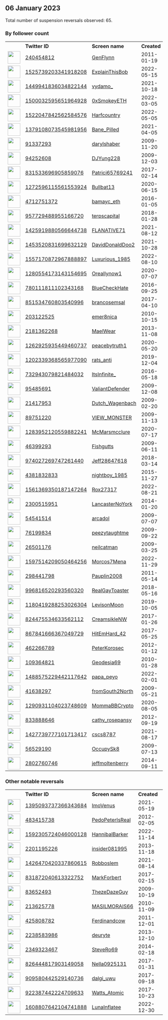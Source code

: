 
## 06 January 2023
Total number of suspension reversals observed: 65.

### By follower count
<table><tr><th></th><th align="left">Twitter ID</th><th align="left">Screen name</th>
<th align="left">Created</th><th align="left">Status</th><th align="left">Suspended</th><th align="left">Followers</th>
<tr><td><a href="https://pbs.twimg.com/profile_images/836614721726001152/tc1LJ2XF_normal.jpg"><img src="https://pbs.twimg.com/profile_images/836614721726001152/tc1LJ2XF_normal.jpg" width="40px" height="40px" align="center"/></a></td><td><a href="https://twitter.com/intent/user?user_id=240454812">240454812</a></td><td><a href="https://twitter.com/GenFlynn">GenFlynn</a></td><td>2011-01-19</td><td align="center"></td><td></td><td>1153854</td></tr>
<tr><td><a href="https://pbs.twimg.com/profile_images/1525741770533130240/nLUNI587_normal.jpg"><img src="https://pbs.twimg.com/profile_images/1525741770533130240/nLUNI587_normal.jpg" width="40px" height="40px" align="center"/></a></td><td><a href="https://twitter.com/intent/user?user_id=1525739203341918208">1525739203341918208</a></td><td><a href="https://twitter.com/ExplainThisBob">ExplainThisBob</a></td><td>2022-05-15</td><td align="center"></td><td>2022-07-14</td><td>282282</td></tr>
<tr><td><a href="https://pbs.twimg.com/profile_images/1660100015900209152/5HpIYAuA_normal.jpg"><img src="https://pbs.twimg.com/profile_images/1660100015900209152/5HpIYAuA_normal.jpg" width="40px" height="40px" align="center"/></a></td><td><a href="https://twitter.com/intent/user?user_id=1449941836034822144">1449941836034822144</a></td><td><a href="https://twitter.com/vydamo_">vydamo_</a></td><td>2021-10-18</td><td align="center"></td><td>2022-12-04</td><td>10105</td></tr>
<tr><td><a href="https://pbs.twimg.com/profile_images/1588353829497720832/0GuAatH7_normal.jpg"><img src="https://pbs.twimg.com/profile_images/1588353829497720832/0GuAatH7_normal.jpg" width="40px" height="40px" align="center"/></a></td><td><a href="https://twitter.com/intent/user?user_id=1500032595651964928">1500032595651964928</a></td><td><a href="https://twitter.com/0xSmokeyETH">0xSmokeyETH</a></td><td>2022-03-05</td><td align="center"></td><td>2022-12-03</td><td>8207</td></tr>
<tr><td><a href="https://pbs.twimg.com/profile_images/1635597217074409475/6lICWVyg_normal.jpg"><img src="https://pbs.twimg.com/profile_images/1635597217074409475/6lICWVyg_normal.jpg" width="40px" height="40px" align="center"/></a></td><td><a href="https://twitter.com/intent/user?user_id=1522047842562584576">1522047842562584576</a></td><td><a href="https://twitter.com/Harfcountry">Harfcountry</a></td><td>2022-05-05</td><td align="center"></td><td>2022-12-17</td><td>5293</td></tr>
<tr><td><a href="https://pbs.twimg.com/profile_images/1513354663038537734/yyXaoy6J_normal.jpg"><img src="https://pbs.twimg.com/profile_images/1513354663038537734/yyXaoy6J_normal.jpg" width="40px" height="40px" align="center"/></a></td><td><a href="https://twitter.com/intent/user?user_id=1379108073545981956">1379108073545981956</a></td><td><a href="https://twitter.com/Bane_Pilled">Bane_Pilled</a></td><td>2021-04-05</td><td align="center">🔒👋</td><td>2022-05-31</td><td>4028</td></tr>
<tr><td><a href="https://pbs.twimg.com/profile_images/1619734291088347136/cJjeh_5j_normal.jpg"><img src="https://pbs.twimg.com/profile_images/1619734291088347136/cJjeh_5j_normal.jpg" width="40px" height="40px" align="center"/></a></td><td><a href="https://twitter.com/intent/user?user_id=91337293">91337293</a></td><td><a href="https://twitter.com/darylshaber">darylshaber</a></td><td>2009-11-20</td><td align="center"></td><td></td><td>3121</td></tr>
<tr><td><a href="https://pbs.twimg.com/profile_images/1358949065250246656/XN0xjM8l_normal.jpg"><img src="https://pbs.twimg.com/profile_images/1358949065250246656/XN0xjM8l_normal.jpg" width="40px" height="40px" align="center"/></a></td><td><a href="https://twitter.com/intent/user?user_id=94252608">94252608</a></td><td><a href="https://twitter.com/DJYung228">DJYung228</a></td><td>2009-12-03</td><td align="center"></td><td></td><td>2865</td></tr>
<tr><td><a href="https://pbs.twimg.com/profile_images/1138549597423276032/YT6_vG3y_normal.jpg"><img src="https://pbs.twimg.com/profile_images/1138549597423276032/YT6_vG3y_normal.jpg" width="40px" height="40px" align="center"/></a></td><td><a href="https://twitter.com/intent/user?user_id=831533696905859076">831533696905859076</a></td><td><a href="https://twitter.com/Patrici65769241">Patrici65769241</a></td><td>2017-02-14</td><td align="center"></td><td>2022-10-29</td><td>2856</td></tr>
<tr><td><a href="https://pbs.twimg.com/profile_images/1535421660613984256/5WDwgM6k_normal.jpg"><img src="https://pbs.twimg.com/profile_images/1535421660613984256/5WDwgM6k_normal.jpg" width="40px" height="40px" align="center"/></a></td><td><a href="https://twitter.com/intent/user?user_id=1272596115561553924">1272596115561553924</a></td><td><a href="https://twitter.com/Bullbat13">Bullbat13</a></td><td>2020-06-15</td><td align="center"></td><td>2022-10-20</td><td>1540</td></tr>
<tr><td><a href="https://pbs.twimg.com/profile_images/1652819156142800896/kJ9zBHUx_normal.jpg"><img src="https://pbs.twimg.com/profile_images/1652819156142800896/kJ9zBHUx_normal.jpg" width="40px" height="40px" align="center"/></a></td><td><a href="https://twitter.com/intent/user?user_id=4712751372">4712751372</a></td><td><a href="https://twitter.com/bamayc_eth">bamayc_eth</a></td><td>2016-01-05</td><td align="center"></td><td>2022-12-08</td><td>1333</td></tr>
<tr><td><a href="https://pbs.twimg.com/profile_images/1650562713884434433/IS3sdbuP_normal.jpg"><img src="https://pbs.twimg.com/profile_images/1650562713884434433/IS3sdbuP_normal.jpg" width="40px" height="40px" align="center"/></a></td><td><a href="https://twitter.com/intent/user?user_id=957729488955166720">957729488955166720</a></td><td><a href="https://twitter.com/terpscapital">terpscapital</a></td><td>2018-01-28</td><td align="center"></td><td>2022-12-13</td><td>1306</td></tr>
<tr><td><a href="https://pbs.twimg.com/profile_images/1657861889345331205/SwbyZ4qi_normal.jpg"><img src="https://pbs.twimg.com/profile_images/1657861889345331205/SwbyZ4qi_normal.jpg" width="40px" height="40px" align="center"/></a></td><td><a href="https://twitter.com/intent/user?user_id=1425919880566644738">1425919880566644738</a></td><td><a href="https://twitter.com/FLANATIVE71">FLANATIVE71</a></td><td>2021-08-12</td><td align="center"></td><td>2022-10-27</td><td>1151</td></tr>
<tr><td><a href="https://pbs.twimg.com/profile_images/1621839109525499904/-7t2i8wH_normal.png"><img src="https://pbs.twimg.com/profile_images/1621839109525499904/-7t2i8wH_normal.png" width="40px" height="40px" align="center"/></a></td><td><a href="https://twitter.com/intent/user?user_id=1453520831699632129">1453520831699632129</a></td><td><a href="https://twitter.com/DavidDonaldDoo2">DavidDonaldDoo2</a></td><td>2021-10-28</td><td align="center"></td><td>2022-12-29</td><td>953</td></tr>
<tr><td><a href="https://pbs.twimg.com/profile_images/1659913882700328967/aS7ZIckk_normal.jpg"><img src="https://pbs.twimg.com/profile_images/1659913882700328967/aS7ZIckk_normal.jpg" width="40px" height="40px" align="center"/></a></td><td><a href="https://twitter.com/intent/user?user_id=1557170872967888897">1557170872967888897</a></td><td><a href="https://twitter.com/Luxurious_1985">Luxurious_1985</a></td><td>2022-08-10</td><td align="center"></td><td>2023-01-05</td><td>894</td></tr>
<tr><td><a href="https://pbs.twimg.com/profile_images/1387213804304486413/0kjvBAdX_normal.jpg"><img src="https://pbs.twimg.com/profile_images/1387213804304486413/0kjvBAdX_normal.jpg" width="40px" height="40px" align="center"/></a></td><td><a href="https://twitter.com/intent/user?user_id=1280554173143154695">1280554173143154695</a></td><td><a href="https://twitter.com/Oreallynow1">Oreallynow1</a></td><td>2020-07-07</td><td align="center"></td><td>2022-09-03</td><td>819</td></tr>
<tr><td><a href="https://pbs.twimg.com/profile_images/1037197691594436616/EP7PZlSH_normal.jpg"><img src="https://pbs.twimg.com/profile_images/1037197691594436616/EP7PZlSH_normal.jpg" width="40px" height="40px" align="center"/></a></td><td><a href="https://twitter.com/intent/user?user_id=780111811102343168">780111811102343168</a></td><td><a href="https://twitter.com/BlueCheckHate">BlueCheckHate</a></td><td>2016-09-25</td><td align="center"></td><td></td><td>817</td></tr>
<tr><td><a href="https://pbs.twimg.com/profile_images/1612842064244314112/RT2WCUwa_normal.png"><img src="https://pbs.twimg.com/profile_images/1612842064244314112/RT2WCUwa_normal.png" width="40px" height="40px" align="center"/></a></td><td><a href="https://twitter.com/intent/user?user_id=851534760803540996">851534760803540996</a></td><td><a href="https://twitter.com/brancosemsal">brancosemsal</a></td><td>2017-04-10</td><td align="center">🔒</td><td></td><td>803</td></tr>
<tr><td><a href="https://pbs.twimg.com/profile_images/1320406471184613383/7aj95SVN_normal.jpg"><img src="https://pbs.twimg.com/profile_images/1320406471184613383/7aj95SVN_normal.jpg" width="40px" height="40px" align="center"/></a></td><td><a href="https://twitter.com/intent/user?user_id=203122525">203122525</a></td><td><a href="https://twitter.com/emer8nica">emer8nica</a></td><td>2010-10-15</td><td align="center"></td><td></td><td>592</td></tr>
<tr><td><a href="https://pbs.twimg.com/profile_images/500695047793164288/SB6jAHeH_normal.jpeg"><img src="https://pbs.twimg.com/profile_images/500695047793164288/SB6jAHeH_normal.jpeg" width="40px" height="40px" align="center"/></a></td><td><a href="https://twitter.com/intent/user?user_id=2181362268">2181362268</a></td><td><a href="https://twitter.com/MaelWear">MaelWear</a></td><td>2013-11-08</td><td align="center"></td><td></td><td>532</td></tr>
<tr><td><a href="https://pbs.twimg.com/profile_images/1357328993675051010/2Lp5uhew_normal.jpg"><img src="https://pbs.twimg.com/profile_images/1357328993675051010/2Lp5uhew_normal.jpg" width="40px" height="40px" align="center"/></a></td><td><a href="https://twitter.com/intent/user?user_id=1262925935449460737">1262925935449460737</a></td><td><a href="https://twitter.com/peacebytruth1">peacebytruth1</a></td><td>2020-05-20</td><td align="center"></td><td>2022-12-16</td><td>495</td></tr>
<tr><td><a href="https://pbs.twimg.com/profile_images/1656649838686265347/Hnd4cm6X_normal.jpg"><img src="https://pbs.twimg.com/profile_images/1656649838686265347/Hnd4cm6X_normal.jpg" width="40px" height="40px" align="center"/></a></td><td><a href="https://twitter.com/intent/user?user_id=1202339368565977090">1202339368565977090</a></td><td><a href="https://twitter.com/rats_anti">rats_anti</a></td><td>2019-12-04</td><td align="center">🚫</td><td>2023-01-06</td><td>478</td></tr>
<tr><td><a href="https://pbs.twimg.com/profile_images/1610832275649740806/RJsVHy3-_normal.jpg"><img src="https://pbs.twimg.com/profile_images/1610832275649740806/RJsVHy3-_normal.jpg" width="40px" height="40px" align="center"/></a></td><td><a href="https://twitter.com/intent/user?user_id=732943079821484032">732943079821484032</a></td><td><a href="https://twitter.com/ItsInfinite_">ItsInfinite_</a></td><td>2016-05-18</td><td align="center"></td><td></td><td>469</td></tr>
<tr><td><a href="https://pbs.twimg.com/profile_images/1282535559815028736/e5ZWVLp6_normal.jpg"><img src="https://pbs.twimg.com/profile_images/1282535559815028736/e5ZWVLp6_normal.jpg" width="40px" height="40px" align="center"/></a></td><td><a href="https://twitter.com/intent/user?user_id=95485691">95485691</a></td><td><a href="https://twitter.com/ValiantDefender">ValiantDefender</a></td><td>2009-12-08</td><td align="center"></td><td></td><td>390</td></tr>
<tr><td><a href="https://pbs.twimg.com/profile_images/1042070922692153345/8vJsHPqQ_normal.jpg"><img src="https://pbs.twimg.com/profile_images/1042070922692153345/8vJsHPqQ_normal.jpg" width="40px" height="40px" align="center"/></a></td><td><a href="https://twitter.com/intent/user?user_id=21417953">21417953</a></td><td><a href="https://twitter.com/Dutch_Wagenbach">Dutch_Wagenbach</a></td><td>2009-02-20</td><td align="center"></td><td></td><td>365</td></tr>
<tr><td><a href="https://pbs.twimg.com/profile_images/900103288011366400/6K4tTymJ_normal.jpg"><img src="https://pbs.twimg.com/profile_images/900103288011366400/6K4tTymJ_normal.jpg" width="40px" height="40px" align="center"/></a></td><td><a href="https://twitter.com/intent/user?user_id=89751220">89751220</a></td><td><a href="https://twitter.com/VIEW_MONSTER">VIEW_MONSTER</a></td><td>2009-11-13</td><td align="center"></td><td></td><td>360</td></tr>
<tr><td><a href="https://pbs.twimg.com/profile_images/1595642696588091392/Tx8Wi-g9_normal.jpg"><img src="https://pbs.twimg.com/profile_images/1595642696588091392/Tx8Wi-g9_normal.jpg" width="40px" height="40px" align="center"/></a></td><td><a href="https://twitter.com/intent/user?user_id=1283952120559882241">1283952120559882241</a></td><td><a href="https://twitter.com/McMarsmcclure">McMarsmcclure</a></td><td>2020-07-17</td><td align="center"></td><td>2022-12-25</td><td>357</td></tr>
<tr><td><a href="https://pbs.twimg.com/profile_images/909944984324976641/6V6DonrM_normal.jpg"><img src="https://pbs.twimg.com/profile_images/909944984324976641/6V6DonrM_normal.jpg" width="40px" height="40px" align="center"/></a></td><td><a href="https://twitter.com/intent/user?user_id=46399293">46399293</a></td><td><a href="https://twitter.com/Fishgutts">Fishgutts</a></td><td>2009-06-11</td><td align="center"></td><td></td><td>342</td></tr>
<tr><td><a href="https://pbs.twimg.com/profile_images/1249795070678708228/slg4KL-V_normal.jpg"><img src="https://pbs.twimg.com/profile_images/1249795070678708228/slg4KL-V_normal.jpg" width="40px" height="40px" align="center"/></a></td><td><a href="https://twitter.com/intent/user?user_id=974027269747261440">974027269747261440</a></td><td><a href="https://twitter.com/Jeff28647618">Jeff28647618</a></td><td>2018-03-14</td><td align="center"></td><td></td><td>314</td></tr>
<tr><td><a href="https://pbs.twimg.com/profile_images/768244187439390721/J_diQLXl_normal.jpg"><img src="https://pbs.twimg.com/profile_images/768244187439390721/J_diQLXl_normal.jpg" width="40px" height="40px" align="center"/></a></td><td><a href="https://twitter.com/intent/user?user_id=4381832833">4381832833</a></td><td><a href="https://twitter.com/nightboy_1985">nightboy_1985</a></td><td>2015-11-27</td><td align="center"></td><td></td><td>289</td></tr>
<tr><td><a href="https://pbs.twimg.com/profile_images/1561383432617345028/Avq_-D3i_normal.jpg"><img src="https://pbs.twimg.com/profile_images/1561383432617345028/Avq_-D3i_normal.jpg" width="40px" height="40px" align="center"/></a></td><td><a href="https://twitter.com/intent/user?user_id=1561369350187147264">1561369350187147264</a></td><td><a href="https://twitter.com/Rox27317">Rox27317</a></td><td>2022-08-21</td><td align="center"></td><td>2022-12-24</td><td>274</td></tr>
<tr><td><a href="https://pbs.twimg.com/profile_images/1236603228890038275/Aomg3QjI_normal.jpg"><img src="https://pbs.twimg.com/profile_images/1236603228890038275/Aomg3QjI_normal.jpg" width="40px" height="40px" align="center"/></a></td><td><a href="https://twitter.com/intent/user?user_id=2300515951">2300515951</a></td><td><a href="https://twitter.com/LancasterNoYork">LancasterNoYork</a></td><td>2014-01-20</td><td align="center"></td><td></td><td>227</td></tr>
<tr><td><a href="https://pbs.twimg.com/profile_images/1653007805094191105/V83pBshi_normal.jpg"><img src="https://pbs.twimg.com/profile_images/1653007805094191105/V83pBshi_normal.jpg" width="40px" height="40px" align="center"/></a></td><td><a href="https://twitter.com/intent/user?user_id=54541514">54541514</a></td><td><a href="https://twitter.com/arcadol">arcadol</a></td><td>2009-07-07</td><td align="center"></td><td></td><td>219</td></tr>
<tr><td><a href="https://pbs.twimg.com/profile_images/1222559118046777349/srGqvYKg_normal.jpg"><img src="https://pbs.twimg.com/profile_images/1222559118046777349/srGqvYKg_normal.jpg" width="40px" height="40px" align="center"/></a></td><td><a href="https://twitter.com/intent/user?user_id=76199834">76199834</a></td><td><a href="https://twitter.com/peezytaughtme">peezytaughtme</a></td><td>2009-09-22</td><td align="center"></td><td></td><td>215</td></tr>
<tr><td><a href="https://pbs.twimg.com/profile_images/1620862444271980544/-tHc64Ot_normal.jpg"><img src="https://pbs.twimg.com/profile_images/1620862444271980544/-tHc64Ot_normal.jpg" width="40px" height="40px" align="center"/></a></td><td><a href="https://twitter.com/intent/user?user_id=26501176">26501176</a></td><td><a href="https://twitter.com/neilcatman">neilcatman</a></td><td>2009-03-25</td><td align="center"></td><td></td><td>207</td></tr>
<tr><td><a href="https://pbs.twimg.com/profile_images/1597514660965715968/wUCYxyeW_normal.jpg"><img src="https://pbs.twimg.com/profile_images/1597514660965715968/wUCYxyeW_normal.jpg" width="40px" height="40px" align="center"/></a></td><td><a href="https://twitter.com/intent/user?user_id=1597514209050464256">1597514209050464256</a></td><td><a href="https://twitter.com/Morcos7Mena">Morcos7Mena</a></td><td>2022-11-29</td><td align="center"></td><td>2023-01-06</td><td>181</td></tr>
<tr><td><a href="https://pbs.twimg.com/profile_images/1272518101645615107/wLFeXXbW_normal.jpg"><img src="https://pbs.twimg.com/profile_images/1272518101645615107/wLFeXXbW_normal.jpg" width="40px" height="40px" align="center"/></a></td><td><a href="https://twitter.com/intent/user?user_id=298441798">298441798</a></td><td><a href="https://twitter.com/Pauplin2008">Pauplin2008</a></td><td>2011-05-14</td><td align="center"></td><td></td><td>178</td></tr>
<tr><td><a href="https://pbs.twimg.com/profile_images/1157865690159882246/2soBGjqC_normal.jpg"><img src="https://pbs.twimg.com/profile_images/1157865690159882246/2soBGjqC_normal.jpg" width="40px" height="40px" align="center"/></a></td><td><a href="https://twitter.com/intent/user?user_id=996816520293560320">996816520293560320</a></td><td><a href="https://twitter.com/RealGayToaster">RealGayToaster</a></td><td>2018-05-16</td><td align="center">🚫</td><td></td><td>167</td></tr>
<tr><td><a href="https://pbs.twimg.com/profile_images/1262480634079043584/fDh-NlU5_normal.jpg"><img src="https://pbs.twimg.com/profile_images/1262480634079043584/fDh-NlU5_normal.jpg" width="40px" height="40px" align="center"/></a></td><td><a href="https://twitter.com/intent/user?user_id=1180419288253026304">1180419288253026304</a></td><td><a href="https://twitter.com/LevisonMoon">LevisonMoon</a></td><td>2019-10-05</td><td align="center"></td><td>2022-12-29</td><td>154</td></tr>
<tr><td><a href="https://pbs.twimg.com/profile_images/825868773043294208/Mb1BMTBQ_normal.jpg"><img src="https://pbs.twimg.com/profile_images/825868773043294208/Mb1BMTBQ_normal.jpg" width="40px" height="40px" align="center"/></a></td><td><a href="https://twitter.com/intent/user?user_id=824475534633562112">824475534633562112</a></td><td><a href="https://twitter.com/CreamsikleNW">CreamsikleNW</a></td><td>2017-01-26</td><td align="center">🚫</td><td></td><td>143</td></tr>
<tr><td><a href="https://pbs.twimg.com/profile_images/1617005414448615425/UvCe50pH_normal.jpg"><img src="https://pbs.twimg.com/profile_images/1617005414448615425/UvCe50pH_normal.jpg" width="40px" height="40px" align="center"/></a></td><td><a href="https://twitter.com/intent/user?user_id=867841666367049729">867841666367049729</a></td><td><a href="https://twitter.com/HitEmHard_42">HitEmHard_42</a></td><td>2017-05-25</td><td align="center"></td><td></td><td>116</td></tr>
<tr><td><a href="https://pbs.twimg.com/profile_images/834740150970224642/HR-XqNvD_normal.jpg"><img src="https://pbs.twimg.com/profile_images/834740150970224642/HR-XqNvD_normal.jpg" width="40px" height="40px" align="center"/></a></td><td><a href="https://twitter.com/intent/user?user_id=462266789">462266789</a></td><td><a href="https://twitter.com/PeterKorosec">PeterKorosec</a></td><td>2012-01-12</td><td align="center"></td><td></td><td>112</td></tr>
<tr><td><a href="https://pbs.twimg.com/profile_images/1495878227411324931/jXKLRBNt_normal.jpg"><img src="https://pbs.twimg.com/profile_images/1495878227411324931/jXKLRBNt_normal.jpg" width="40px" height="40px" align="center"/></a></td><td><a href="https://twitter.com/intent/user?user_id=109364821">109364821</a></td><td><a href="https://twitter.com/Geodesia69">Geodesia69</a></td><td>2010-01-28</td><td align="center"></td><td>2022-12-31</td><td>101</td></tr>
<tr><td><a href="https://pbs.twimg.com/profile_images/1530003025556819968/WeAOx1hT_normal.jpg"><img src="https://pbs.twimg.com/profile_images/1530003025556819968/WeAOx1hT_normal.jpg" width="40px" height="40px" align="center"/></a></td><td><a href="https://twitter.com/intent/user?user_id=1488575229442117642">1488575229442117642</a></td><td><a href="https://twitter.com/papa_peyo">papa_peyo</a></td><td>2022-02-01</td><td align="center"></td><td>2022-12-16</td><td>98</td></tr>
<tr><td><a href="https://pbs.twimg.com/profile_images/1098033737139449856/7M1RxkBD_normal.jpg"><img src="https://pbs.twimg.com/profile_images/1098033737139449856/7M1RxkBD_normal.jpg" width="40px" height="40px" align="center"/></a></td><td><a href="https://twitter.com/intent/user?user_id=41638297">41638297</a></td><td><a href="https://twitter.com/fromSouth2North">fromSouth2North</a></td><td>2009-05-21</td><td align="center"></td><td></td><td>89</td></tr>
<tr><td><a href="https://pbs.twimg.com/profile_images/1399750056408924169/5UfHJiUr_normal.jpg"><img src="https://pbs.twimg.com/profile_images/1399750056408924169/5UfHJiUr_normal.jpg" width="40px" height="40px" align="center"/></a></td><td><a href="https://twitter.com/intent/user?user_id=1290931104023748609">1290931104023748609</a></td><td><a href="https://twitter.com/MommaBBCrypto">MommaBBCrypto</a></td><td>2020-08-05</td><td align="center">🔒</td><td>2022-12-28</td><td>88</td></tr>
<tr><td><a href="https://pbs.twimg.com/profile_images/1348800793013604355/Q5XAgUlF_normal.jpg"><img src="https://pbs.twimg.com/profile_images/1348800793013604355/Q5XAgUlF_normal.jpg" width="40px" height="40px" align="center"/></a></td><td><a href="https://twitter.com/intent/user?user_id=833888646">833888646</a></td><td><a href="https://twitter.com/cathy_rosepansy">cathy_rosepansy</a></td><td>2012-09-19</td><td align="center"></td><td></td><td>85</td></tr>
<tr><td><a href="https://pbs.twimg.com/profile_images/1582840217064689665/x8Ek9AAW_normal.jpg"><img src="https://pbs.twimg.com/profile_images/1582840217064689665/x8Ek9AAW_normal.jpg" width="40px" height="40px" align="center"/></a></td><td><a href="https://twitter.com/intent/user?user_id=1427739777101713417">1427739777101713417</a></td><td><a href="https://twitter.com/cscs8787">cscs8787</a></td><td>2021-08-17</td><td align="center">🔒</td><td>2022-11-27</td><td>84</td></tr>
<tr><td><a href="https://pbs.twimg.com/profile_images/1594772009/224316_10150605686055634_740055633_18843123_6885172_n_normal.jpg"><img src="https://pbs.twimg.com/profile_images/1594772009/224316_10150605686055634_740055633_18843123_6885172_n_normal.jpg" width="40px" height="40px" align="center"/></a></td><td><a href="https://twitter.com/intent/user?user_id=56529190">56529190</a></td><td><a href="https://twitter.com/OccupySk8">OccupySk8</a></td><td>2009-07-13</td><td align="center"></td><td></td><td>69</td></tr>
<tr><td><a href="https://pbs.twimg.com/profile_images/1649831981297827841/T-Q6U0jW_normal.jpg"><img src="https://pbs.twimg.com/profile_images/1649831981297827841/T-Q6U0jW_normal.jpg" width="40px" height="40px" align="center"/></a></td><td><a href="https://twitter.com/intent/user?user_id=2802760746">2802760746</a></td><td><a href="https://twitter.com/jeffmoltenberry">jeffmoltenberry</a></td><td>2014-09-11</td><td align="center"></td><td>2022-12-18</td><td>67</td></tr>
</table>

### Other notable reversals
<table><tr><th></th><th align="left">Twitter ID</th><th align="left">Screen name</th>
<th align="left">Created</th><th align="left">Status</th><th align="left">Suspended</th><th align="left">Followers</th>
<tr><td><a href="https://pbs.twimg.com/profile_images/1586095656334139395/Bq4IRzsQ_normal.jpg"><img src="https://pbs.twimg.com/profile_images/1586095656334139395/Bq4IRzsQ_normal.jpg" width="40px" height="40px" align="center"/></a></td><td><a href="https://twitter.com/intent/user?user_id=1395093737366343684">1395093737366343684</a></td><td><a href="https://twitter.com/ImoVenus">ImoVenus</a></td><td>2021-05-19</td><td align="center"></td><td>2023-01-01</td><td>48</td></tr>
<tr><td><a href="https://abs.twimg.com/sticky/default_profile_images/default_profile_normal.png"><img src="https://abs.twimg.com/sticky/default_profile_images/default_profile_normal.png" width="40px" height="40px" align="center"/></a></td><td><a href="https://twitter.com/intent/user?user_id=483415738">483415738</a></td><td><a href="https://twitter.com/PedoPeterIsReal">PedoPeterIsReal</a></td><td>2012-02-05</td><td align="center"></td><td>2022-12-30</td><td>12</td></tr>
<tr><td><a href="https://pbs.twimg.com/profile_images/1592306018318311425/R9GSf80o_normal.jpg"><img src="https://pbs.twimg.com/profile_images/1592306018318311425/R9GSf80o_normal.jpg" width="40px" height="40px" align="center"/></a></td><td><a href="https://twitter.com/intent/user?user_id=1592305724046000128">1592305724046000128</a></td><td><a href="https://twitter.com/HannibalBarker">HannibalBarker</a></td><td>2022-11-14</td><td align="center">🚫</td><td>2023-01-01</td><td>8</td></tr>
<tr><td><a href="https://pbs.twimg.com/profile_images/1437074646466277381/AMlZw47j_normal.jpg"><img src="https://pbs.twimg.com/profile_images/1437074646466277381/AMlZw47j_normal.jpg" width="40px" height="40px" align="center"/></a></td><td><a href="https://twitter.com/intent/user?user_id=2201195226">2201195226</a></td><td><a href="https://twitter.com/insider081995">insider081995</a></td><td>2013-11-18</td><td align="center"></td><td>2022-12-31</td><td>60</td></tr>
<tr><td><a href="https://pbs.twimg.com/profile_images/1611095260502937628/Xzqw7pK8_normal.jpg"><img src="https://pbs.twimg.com/profile_images/1611095260502937628/Xzqw7pK8_normal.jpg" width="40px" height="40px" align="center"/></a></td><td><a href="https://twitter.com/intent/user?user_id=1426470420337860615">1426470420337860615</a></td><td><a href="https://twitter.com/Robboslem">Robboslem</a></td><td>2021-08-14</td><td align="center">🚫</td><td>2023-01-02</td><td>56</td></tr>
<tr><td><a href="https://abs.twimg.com/sticky/default_profile_images/default_profile_normal.png"><img src="https://abs.twimg.com/sticky/default_profile_images/default_profile_normal.png" width="40px" height="40px" align="center"/></a></td><td><a href="https://twitter.com/intent/user?user_id=831872040613322752">831872040613322752</a></td><td><a href="https://twitter.com/MarkForbert">MarkForbert</a></td><td>2017-02-15</td><td align="center">🚫</td><td>2022-09-15</td><td>24</td></tr>
<tr><td><a href="https://pbs.twimg.com/profile_images/1233427504523890688/f-YMUiDH_normal.jpg"><img src="https://pbs.twimg.com/profile_images/1233427504523890688/f-YMUiDH_normal.jpg" width="40px" height="40px" align="center"/></a></td><td><a href="https://twitter.com/intent/user?user_id=83652493">83652493</a></td><td><a href="https://twitter.com/ThezeDazeGuy">ThezeDazeGuy</a></td><td>2009-10-19</td><td align="center"></td><td></td><td>49</td></tr>
<tr><td><a href="https://pbs.twimg.com/profile_images/1197288500716068864/czlid6op_normal.jpg"><img src="https://pbs.twimg.com/profile_images/1197288500716068864/czlid6op_normal.jpg" width="40px" height="40px" align="center"/></a></td><td><a href="https://twitter.com/intent/user?user_id=213625778">213625778</a></td><td><a href="https://twitter.com/MASILMORAIS66">MASILMORAIS66</a></td><td>2010-11-09</td><td align="center"></td><td></td><td>17</td></tr>
<tr><td><a href="https://pbs.twimg.com/profile_images/2316572781/3jog77z3bpelydt2p1c6_normal.jpeg"><img src="https://pbs.twimg.com/profile_images/2316572781/3jog77z3bpelydt2p1c6_normal.jpeg" width="40px" height="40px" align="center"/></a></td><td><a href="https://twitter.com/intent/user?user_id=425808782">425808782</a></td><td><a href="https://twitter.com/Ferdinandcow">Ferdinandcow</a></td><td>2011-12-01</td><td align="center"></td><td></td><td>65</td></tr>
<tr><td><a href="https://abs.twimg.com/sticky/default_profile_images/default_profile_normal.png"><img src="https://abs.twimg.com/sticky/default_profile_images/default_profile_normal.png" width="40px" height="40px" align="center"/></a></td><td><a href="https://twitter.com/intent/user?user_id=2238583986">2238583986</a></td><td><a href="https://twitter.com/deuryte">deuryte</a></td><td>2013-12-10</td><td align="center"></td><td></td><td>10</td></tr>
<tr><td><a href="https://pbs.twimg.com/profile_images/1258797161187336194/21yjuAnq_normal.jpg"><img src="https://pbs.twimg.com/profile_images/1258797161187336194/21yjuAnq_normal.jpg" width="40px" height="40px" align="center"/></a></td><td><a href="https://twitter.com/intent/user?user_id=2349323467">2349323467</a></td><td><a href="https://twitter.com/SteveRo69">SteveRo69</a></td><td>2014-02-18</td><td align="center"></td><td></td><td>49</td></tr>
<tr><td><a href="https://pbs.twimg.com/profile_images/1294619739378024448/oBDfOP0o_normal.jpg"><img src="https://pbs.twimg.com/profile_images/1294619739378024448/oBDfOP0o_normal.jpg" width="40px" height="40px" align="center"/></a></td><td><a href="https://twitter.com/intent/user?user_id=826444817903149058">826444817903149058</a></td><td><a href="https://twitter.com/Nella0925131">Nella0925131</a></td><td>2017-01-31</td><td align="center"></td><td></td><td>34</td></tr>
<tr><td><a href="https://pbs.twimg.com/profile_images/1243858966456807424/Xtqfnhrn_normal.jpg"><img src="https://pbs.twimg.com/profile_images/1243858966456807424/Xtqfnhrn_normal.jpg" width="40px" height="40px" align="center"/></a></td><td><a href="https://twitter.com/intent/user?user_id=909580442529140736">909580442529140736</a></td><td><a href="https://twitter.com/dalgi_uwu">dalgi_uwu</a></td><td>2017-09-18</td><td align="center">🔒</td><td></td><td>58</td></tr>
<tr><td><a href="https://pbs.twimg.com/profile_images/1633731921137090565/K0MDbTXa_normal.jpg"><img src="https://pbs.twimg.com/profile_images/1633731921137090565/K0MDbTXa_normal.jpg" width="40px" height="40px" align="center"/></a></td><td><a href="https://twitter.com/intent/user?user_id=922387442224709633">922387442224709633</a></td><td><a href="https://twitter.com/Watts_Atomic">Watts_Atomic</a></td><td>2017-10-23</td><td align="center">🔒👋</td><td></td><td>46</td></tr>
<tr><td><a href="https://pbs.twimg.com/profile_images/1617200954167672833/iQVTTKrH_normal.jpg"><img src="https://pbs.twimg.com/profile_images/1617200954167672833/iQVTTKrH_normal.jpg" width="40px" height="40px" align="center"/></a></td><td><a href="https://twitter.com/intent/user?user_id=1608807642104741888">1608807642104741888</a></td><td><a href="https://twitter.com/LunaInflatee">LunaInflatee</a></td><td>2022-12-30</td><td align="center">👋</td><td>2023-01-01</td><td>4</td></tr>
</table>
